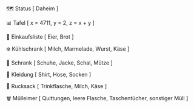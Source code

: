 🗺️ Status [
    Daheim
]

📊 Tafel [
    x = 4711,
    y = 2,
    z = x + y
]

📝 Einkaufsliste [
    Eier,
    Brot
]

❄️ Kühlschrank [
    Milch,
    Marmelade,
    Wurst,
    Käse
]

🧳 Schrank [
    Schuhe,
    Jacke,
    Schal,
    Mütze
]

👚 Kleidung [
    Shirt,
    Hose,
    Socken
]

🎒 Rucksack [
    Trinkflasche,
    Milch,
    Käse
]

🗑️ Mülleimer [
    Quittungen,
    leere Flasche,
    Taschentücher,
    sonstiger Müll
]
